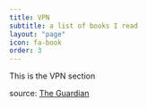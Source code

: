 ```yaml
---
title: VPN
subtitle: a list of books I read
layout: "page"
icon: fa-book
order: 3
---
```


This is the VPN section

source: [The Guardian](https://www.theguardian.com/books/booksblog/2011/jan/04/best-boring-books)